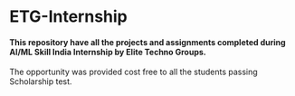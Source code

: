 # ETG-Internship
#### This repository have all the projects and assignments completed during AI/ML Skill India Internship by Elite Techno Groups. 
The opportunity was provided cost free to all the students passing Scholarship test.
